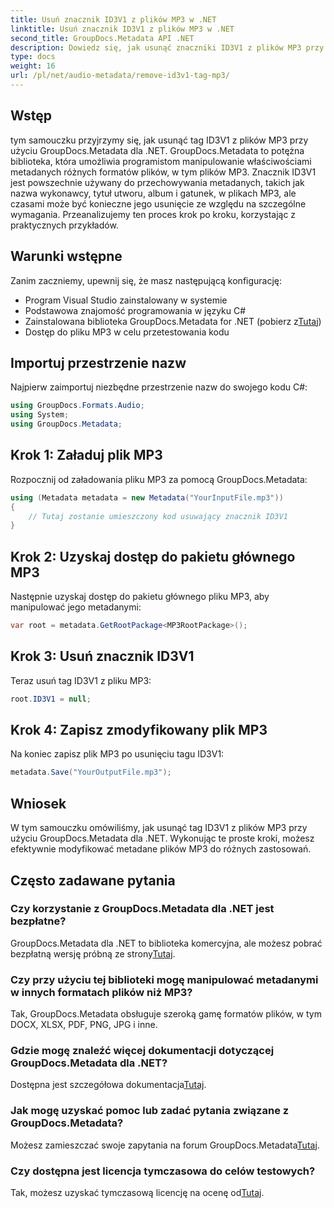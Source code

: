 ```yaml
---
title: Usuń znacznik ID3V1 z plików MP3 w .NET
linktitle: Usuń znacznik ID3V1 z plików MP3 w .NET
second_title: GroupDocs.Metadata API .NET
description: Dowiedz się, jak usunąć znaczniki ID3V1 z plików MP3 przy użyciu GroupDocs.Metadata dla .NET. Łatwy przewodnik krok po kroku z praktycznymi przykładami.
type: docs
weight: 16
url: /pl/net/audio-metadata/remove-id3v1-tag-mp3/
---
```

## Wstęp
tym samouczku przyjrzymy się, jak usunąć tag ID3V1 z plików MP3 przy użyciu GroupDocs.Metadata dla .NET. GroupDocs.Metadata to potężna biblioteka, która umożliwia programistom manipulowanie właściwościami metadanych różnych formatów plików, w tym plików MP3. Znacznik ID3V1 jest powszechnie używany do przechowywania metadanych, takich jak nazwa wykonawcy, tytuł utworu, album i gatunek, w plikach MP3, ale czasami może być konieczne jego usunięcie ze względu na szczególne wymagania. Przeanalizujemy ten proces krok po kroku, korzystając z praktycznych przykładów.
## Warunki wstępne
Zanim zaczniemy, upewnij się, że masz następującą konfigurację:
- Program Visual Studio zainstalowany w systemie
- Podstawowa znajomość programowania w języku C#
-  Zainstalowana biblioteka GroupDocs.Metadata for .NET (pobierz z[Tutaj](https://releases.groupdocs.com/metadata/net/))
- Dostęp do pliku MP3 w celu przetestowania kodu

## Importuj przestrzenie nazw
Najpierw zaimportuj niezbędne przestrzenie nazw do swojego kodu C#:
```csharp
using GroupDocs.Formats.Audio;
using System;
using GroupDocs.Metadata;
```
## Krok 1: Załaduj plik MP3
Rozpocznij od załadowania pliku MP3 za pomocą GroupDocs.Metadata:
```csharp
using (Metadata metadata = new Metadata("YourInputFile.mp3"))
{
    // Tutaj zostanie umieszczony kod usuwający znacznik ID3V1
}
```
## Krok 2: Uzyskaj dostęp do pakietu głównego MP3
Następnie uzyskaj dostęp do pakietu głównego pliku MP3, aby manipulować jego metadanymi:
```csharp
var root = metadata.GetRootPackage<MP3RootPackage>();
```
## Krok 3: Usuń znacznik ID3V1
Teraz usuń tag ID3V1 z pliku MP3:
```csharp
root.ID3V1 = null;
```
## Krok 4: Zapisz zmodyfikowany plik MP3
Na koniec zapisz plik MP3 po usunięciu tagu ID3V1:
```csharp
metadata.Save("YourOutputFile.mp3");
```

## Wniosek
W tym samouczku omówiliśmy, jak usunąć tag ID3V1 z plików MP3 przy użyciu GroupDocs.Metadata dla .NET. Wykonując te proste kroki, możesz efektywnie modyfikować metadane plików MP3 do różnych zastosowań.

## Często zadawane pytania
### Czy korzystanie z GroupDocs.Metadata dla .NET jest bezpłatne?
 GroupDocs.Metadata dla .NET to biblioteka komercyjna, ale możesz pobrać bezpłatną wersję próbną ze strony[Tutaj](https://releases.groupdocs.com/).
### Czy przy użyciu tej biblioteki mogę manipulować metadanymi w innych formatach plików niż MP3?
Tak, GroupDocs.Metadata obsługuje szeroką gamę formatów plików, w tym DOCX, XLSX, PDF, PNG, JPG i inne.
### Gdzie mogę znaleźć więcej dokumentacji dotyczącej GroupDocs.Metadata dla .NET?
 Dostępna jest szczegółowa dokumentacja[Tutaj](https://reference.groupdocs.com/metadata/net/).
### Jak mogę uzyskać pomoc lub zadać pytania związane z GroupDocs.Metadata?
 Możesz zamieszczać swoje zapytania na forum GroupDocs.Metadata[Tutaj](https://forum.groupdocs.com/c/metadata/14).
### Czy dostępna jest licencja tymczasowa do celów testowych?
 Tak, możesz uzyskać tymczasową licencję na ocenę od[Tutaj](https://purchase.groupdocs.com/temporary-license/).
